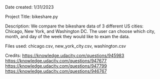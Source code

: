 Date created: 1/31/2023

Project Title: bikeshare.py

Description: We compare the bikeshare data of 3 different US cities: Chicago, New York, and Washington DC. The user can choose which city, month, and day of the week they would like to exam the data.

Files used: chicago.csv, new_york_city.csv, washington.csv

Credits: https://knowledge.udacity.com/questions/945983 https://knowledge.udacity.com/questions/947677 https://knowledge.udacity.com/questions/947799 https://knowledge.udacity.com/questions/946767

